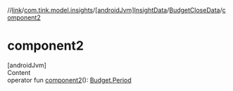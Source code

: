 //[link](../../../index.md)/[com.tink.model.insights](../../index.md)/[[androidJvm]InsightData](../index.md)/[BudgetCloseData](index.md)/[component2](component2.md)



# component2  
[androidJvm]  
Content  
operator fun [component2](component2.md)(): [Budget.Period](../../../com.tink.model.budget/[android-jvm]-budget/-period/index.md)  



